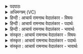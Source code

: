 <details><summary>पदपाठः</summary>

त꣢त्। इत्। आ꣣स। भु꣡व꣢꣯नेषु। ज्ये꣡ष्ठ꣢꣯म्। य꣡तः꣢꣯। ज꣣ज्ञे꣢। उ꣣ग्रः꣢। त्वे꣣ष꣡नृ꣢म्णः। त्वे꣣ष꣢। नृ꣣म्णः। सद्यः꣢। स꣣। द्यः꣢। ज꣣ज्ञानः꣢। नि। रि꣣णाति। श꣡त्रू꣢꣯न्। अ꣡नु꣢꣯। यम्। वि꣡श्वे꣢꣯। म꣡द꣢꣯न्ति। ऊ꣡माः꣢꣯। १४८३।
</details>

<details><summary>अधिमन्त्रम् (VC)</summary>

- इन्द्रः
- बृहद्दिव आथर्वणः
- त्रिष्टुप्
- धैवतः
</details>

<details><summary>हिन्दी : आचार्य रामनाथ वेदालंकार - विषयः</summary>

प्रारम्भ में इन्द्र परमात्मा की महिमा वर्णित करते हैं।
</details>

<details><summary>हिन्दी : आचार्य रामनाथ वेदालंकार - पदार्थः</summary>

पदार्थान्वयभाषाः -  (तत् इत्) वह ब्रह्म ही (भुवनेषु) सूर्य,नक्षत्र आदि लोकलोकान्तरों में (ज्येष्ठम्) ज्येष्ठ (आस) है, (यतः) जिससे (उग्रः) प्रचण्ड, (त्वेषनृम्णः) प्रदीप्त ज्योतिरूप धनवाला अथवा प्रदीप्त बलवाला सूर्य (शत्रून्) अन्धकार,मलिनता,रोग आदि शत्रुओं को (नि रिणाति) विनष्ट करता है, (यम् अनु) जिसकी अनुकूलता से (विश्वे) सब (ऊमाः) रक्षक पृथिवी,मङ्गल,बुध,चन्द्रमा आदि (मदन्ति) प्रकाश और प्राण को प्राप्त करते हैं ॥१॥
</details>

<details><summary>हिन्दी : आचार्य रामनाथ वेदालंकार - भावार्थः</summary>

भावार्थभाषाः -  ज्येष्ठ ब्रह्म ही सूर्य,चन्द्र,पृथिवी,मङ्गल,बुध,बृहस्पति,तारामण्डल आदि लोक-लोकान्तरों का निर्माण करके इस ब्रह्माण्ड का सञ्चालन कर रहा है ॥१॥
</details>

<details><summary>संस्कृत : आचार्य रामनाथ वेदालंकार - विषयः</summary>

तत्रादाविन्द्रस्य परमात्मनो महिमानं वर्णयति।
</details>

<details><summary>संस्कृत : आचार्य रामनाथ वेदालंकार - पदार्थः</summary>

पदार्थान्वयभाषाः -  (तत् इत्) तदेव ब्रह्म (भुवनेषु) सूर्यनक्षत्रादिषु लोकलोकान्तरेषु (ज्येष्ठम्) महत्तमम् (आस) अस्ति।[लडर्थे लिट्। अस्तेर्भ्वादेशे लिटि बभूव इति प्राप्ते ‘छन्दस्युभयथा’ अ० ३।४।११७ इति लिट आर्धधातुकसंज्ञाभावे अस्तेर्भ्वादेशो न भवति।] (यतः) यस्मात् (उग्रः) प्रचण्डः (त्वेषनृम्णः) प्रदीप्तज्योतिर्धनः प्रदीप्तबलो वा इन्द्रः सूर्यः (जज्ञे) उत्पन्नः। (सद्यः) क्षिप्रम् (जज्ञानः) उत्पद्यमानः स इन्द्रः सूर्यः (शत्रून्) अन्धकारमालिन्यरोगादीन् रिपून् (नि रिणाति) विनाशयति।[री गतिरेषणयोः क्र्यादिः,‘प्वादीनां हृस्वः’ अ० ७।३।८० इति ह्रस्वत्वम्।] (यम् अनु) यस्यानुकूल्येन (विश्वे) सर्वे (ऊमाः) रक्षकाः पृथिवीमङ्गलबुधचन्द्रादयः (मदन्ति) हृष्यन्ति,प्रकाशन्ते प्राणं च लभन्ते ॥[अवते रक्षणार्थाद् ‘अविसिविसिशुषिभ्यः कित्। उ० १।१४४’ इति मन् प्रत्ययः। किच्च। ‘ज्वरत्वर०’ अ० ६।४।२० इत्यादिना वकारोपधयोः स्थाने ऊठ्]॥१॥२
</details>

<details><summary>संस्कृत : आचार्य रामनाथ वेदालंकार - भावार्थः</summary>

भावार्थभाषाः -  ज्येष्ठं ब्रह्मैव सूर्यचन्द्रपृथिवीमङ्गलबुधबृहस्पतितारामण्डलादीनि लोकलोकान्तराणि निर्माय ब्रह्माण्डमिदं सञ्चालयति ॥१॥
</details>